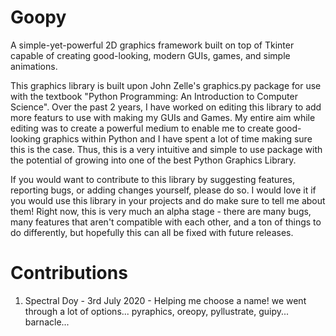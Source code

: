 # Goopy
A simple-yet-powerful 2D graphics framework built on top of Tkinter capable of creating good-looking, modern GUIs, games, and simple animations.

This graphics library is built upon John Zelle's graphics.py package for use with the textbook "Python Programming: An Introduction to Computer Science". Over the past 2 years, I have worked on editing this library to add more featurs to use with making my GUIs and Games. My entire aim while editing was to create a powerful medium to enable me to create good-looking graphics within Python and I have spent a lot of time making sure this is the case. Thus, this is a very intuitive and simple to use package with the potential of growing into one of the best Python Graphics Library. 

If you would want to contribute to this library by suggesting features, reporting bugs, or adding changes yourself, please do so. I would love it if you would use this library in your projects and do make sure to tell me about them! Right now, this is very much an alpha stage - there are many bugs, many features that aren't compatible with each other, and a ton of things to do differently, but hopefully this can all be fixed with future releases. 

# Contributions

1. Spectral Doy - 3rd July 2020 - Helping me choose a name! we went through a lot of options... pyraphics, oreopy, pyllustrate, guipy... barnacle...
